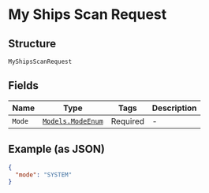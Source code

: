 
# My Ships Scan Request

## Structure

`MyShipsScanRequest`

## Fields

| Name | Type | Tags | Description |
|  --- | --- | --- | --- |
| `Mode` | [`Models.ModeEnum`](../../doc/models/mode-enum.md) | Required | - |

## Example (as JSON)

```json
{
  "mode": "SYSTEM"
}
```

